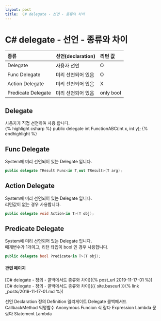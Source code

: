 ```yaml
---
layout: post
title:  C# delegate - 선언 - 종류와 차이
---
```


# C# delegate - 선언 - 종류와 차이

| 종류 | 선언(declaration) | 리턴 값 |
| :--- | :--- | :--- |
| Delegate | 사용자 선언 | O |
| Func Delegate | 미리 선언되어 있음 | O |
| Action Delegate | 미리 선언되어 있음 | X |
| Predicate Delegate | 미리 선언되어 있음 | only bool |



## Delegate  
사용자가 직접 선언하여 사용 합니다.  
{% highlight csharp %}
public delegate int FunctionABC(int x, int y);
{% endhighlight %}



## Func Delegate  
System에 미리 선언되어 있는 Delegate 입니다.  
```csharp
public delegate TResult Func<in T,out TResult>(T arg);
```



## Action Delegate  
System에 미리 선언되어 있는 Delegate 입니다.  
리턴값이 없는 경우 사용합니다.  
```csharp
public delegate void Action<in T>(T obj);
```



## Predicate Delegate
System에 미리 선언되어 있는 Delegate 입니다.  
매개변수가 1개이고, 리턴 타입이 bool 인 경우 사용합니다.  
```csharp
public delegate bool Predicate<in T>(T obj);
```




#### 관련 페이지
[C# delegate - 정의 - 콜백메서드 종류와 차이]({% post_url 2019-11-17-01 %})  
[C# delegate - 정의 - 콜백메서드 종류와 차이]({{ site.baseurl }}{% link _posts/2019-11-17-01.md %})




선언 Declaration 정의 Definition 델리게이트 Delegate 콜백메서드 CallbackMethod 익명함수 Anonymous Funcion 식 람다 Expression Lambda 문 람다 Statement Lambda